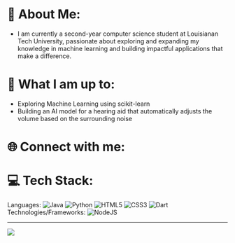 # 💫 About Me:
- I am currently a second-year computer science student at Louisianan Tech University, passionate about exploring and expanding my knowledge in machine learning and building impactful applications that make a difference.<be>

# 🚀 What I am up to:
- Exploring Machine Learning using scikit-learn<be>
- Building an AI model for a hearing aid that automatically adjusts the volume based on the surrounding noise<be>

# 🌐 Connect with me:


# 💻 Tech Stack:
Languages: ![Java](https://img.shields.io/badge/java-%23ED8B00.svg?style=for-the-badge&logo=openjdk&logoColor=white) ![Python](https://img.shields.io/badge/python-3670A0?style=for-the-badge&logo=python&logoColor=ffdd54) ![HTML5](https://img.shields.io/badge/html5-%23E34F26.svg?style=for-the-badge&logo=html5&logoColor=white) ![CSS3](https://img.shields.io/badge/css3-%231572B6.svg?style=for-the-badge&logo=css3&logoColor=white) ![Dart](https://img.shields.io/badge/dart-%230175C2.svg?style=for-the-badge&logo=dart&logoColor=white) <be>
Technologies/Frameworks: ![NodeJS](https://img.shields.io/badge/node.js-6DA55F?style=for-the-badge&logo=node.js&logoColor=white)


---
[![](https://visitcount.itsvg.in/api?id=dieg00tfb&icon=0&color=0)](https://visitcount.itsvg.in)

<!-- Proudly created with GPRM ( https://gprm.itsvg.in ) -->
